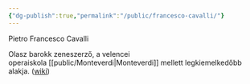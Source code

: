 ```yaml
---
{"dg-publish":true,"permalink":"/public/francesco-cavalli/"}
---
```


Pietro Francesco Cavalli

Olasz barokk zeneszerző, a velencei operaiskola [[public/Monteverdi\|Monteverdi]] mellett legkiemelkedőbb alakja. ([wiki](https://www.wikiwand.com/hu/Francesco_Cavalli))
